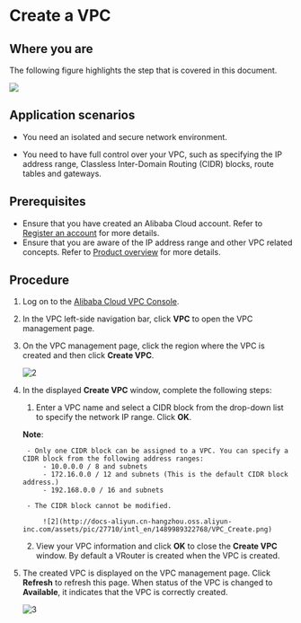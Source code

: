 # Create a VPC

## Where you are

The following figure highlights the step that is covered in this document.

![](http://docs-aliyun.cn-hangzhou.oss.aliyun-inc.com/assets/pic/27710/intl_en/1490006224818/step_2.png)

## Application scenarios

* You need an isolated and secure network environment.

* You need to have full control over your VPC, such as specifying the IP address range, Classless Inter-Domain Routing (CIDR) blocks, route tables and gateways.

## Prerequisites

- Ensure that you have created an Alibaba Cloud account. Refer to [Register an account](~~27709~~) for more details.
- Ensure that you are aware of the IP address range and other VPC related concepts. Refer to [Product overview](~~34217~~) for more details.

## Procedure

1. Log on to the  [Alibaba Cloud VPC Console](https://vpc.console.aliyun.com/?spm=5176.2020520152.1002.d10vpc.BstuhB#/overview/resources "Alibaba Cloud VPC Console").

2. In the VPC left-side navigation bar, click **VPC** to open the VPC management page.

3. On the VPC management page, click the region where the VPC is created and then click **Create VPC**.

	![2](http://docs-aliyun.cn-hangzhou.oss.aliyun-inc.com/assets/pic/27710/intl_en/1489992087792/VPC.png)
	
4. In the displayed **Create VPC** window, complete the following steps:

	1. Enter a VPC name and select a CIDR block from the drop-down list to specify the network IP range. Click **OK**.

	**Note**:
	
		- Only one CIDR block can be assigned to a VPC. You can specify a CIDR block from the following address ranges:
			- 10.0.0.0 / 8 and subnets
			- 172.16.0.0 / 12 and subnets (This is the default CIDR block address.)
			- 192.168.0.0 / 16 and subnets
	
		- The CIDR block cannot be modified.
		
			![2](http://docs-aliyun.cn-hangzhou.oss.aliyun-inc.com/assets/pic/27710/intl_en/1489989322768/VPC_Create.png)
			
	2. View your VPC information and click **OK** to close the **Create VPC** window. By default a VRouter is created when the VPC is created.

5. The created VPC is displayed on the VPC management page. Click  **Refresh** to refresh this page. When status of the VPC is changed to **Available**, it indicates that the VPC is correctly created.
	
	![3](http://docs-aliyun.cn-hangzhou.oss.aliyun-inc.com/assets/pic/27710/intl_en/1489991969800/VPC_created.png)
